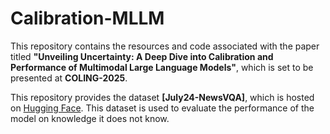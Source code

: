 # Calibration-MLLM
This repository contains the resources and code associated with the paper titled **"Unveiling Uncertainty: A Deep Dive into Calibration and Performance of Multimodal Large Language Models"**, which is set to be presented at **COLING-2025**.


This repository provides the dataset **[July24-NewsVQA]**, which is hosted on [Hugging Face]([https://huggingface.co/datasets](https://huggingface.co/datasets/SsssOvO/July24-NewsVQA)). This dataset is used to evaluate the performance of the model on knowledge it does not know.

